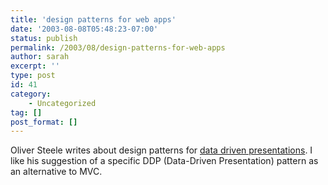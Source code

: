 ```yaml
---
title: 'design patterns for web apps'
date: '2003-08-08T05:48:23-07:00'
status: publish
permalink: /2003/08/design-patterns-for-web-apps
author: sarah
excerpt: ''
type: post
id: 41
category:
    - Uncategorized
tag: []
post_format: []
---
```

Oliver Steele writes about design patterns for [data driven presentations](http://www.osteele.com/archives/2003/08/rethinking_mvc.html). I like his suggestion of a specific DDP (Data-Driven Presentation) pattern as an alternative to MVC.